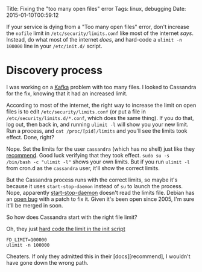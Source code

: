 Title: Fixing the "too many open files" error
Tags: linux, debugging
Date: 2015-01-10T00:59:12

If your service is dying from a "Too many open files" error, don't increase the `nofile` limit in `/etc/security/limits.conf` like most of the internet *says*. Instead, do what most of the internet *does*, and hard-code a `ulimit -n 100000` line in your `/etc/init.d/` script.

# Discovery process

I was working on a [Kafka][kafka] problem with too many files. I looked to Cassandra for the fix, knowing that it had an increased limit.

According to most of the internet, the right way to increase the limit on open files is to edit `/etc/security/limits.conf` (or put a file in `/etc/security/limits.d/*.conf`, which does the same thing). If you do that, log out, then back in, and running `ulimit -l` will show you your new limit. Run a process, and `cat /proc/[pid]/limits` and you'll see the limits took effect. Done, right?

Nope. Set the limits for the user `cassandra` (which has no shell) just like they [recommend][cassandra-limits]. Good luck verifying that they took effect. `sudo su -s /bin/bash -c "ulimit -l"` shows your own limits. But if you run `ulimit -l` from cron.d as the `cassandra` user, it'll show the correct limits.

But the Cassandra process runs with the correct limits, so maybe it's because it uses `start-stop-daemon` instead of `su` to launch the process. Nope, apparently [start-stop-daemon][start-stop-daemon] doesn't read the limits file. Debian has an [open bug][debian-bug] with a patch to fix it. Given it's been open since 2005, I'm sure it'll be merged in soon.

So how does Cassandra start with the right file limit?

Oh, they just [hard code the limit in the init script][cassandra-init]

    FD_LIMIT=100000
    ulimit -n 100000

Cheaters. If only they admitted this in their [docs][recommend], I wouldn't have gone down the wrong path.

[kafka]: http://kafka.apache.org/
[cassandra-limits]: http://www.datastax.com/documentation/cassandra/2.0/cassandra/install/installRecommendSettings.html
[start-stop-daemon]: http://superuser.com/questions/454465/make-ulimits-work-with-start-stop-daemon
[debian-bug]: https://bugs.debian.org/cgi-bin/bugreport.cgi?bug=302079
[cassandra-init]: https://github.com/apache/cassandra/blob/c04c50c95baaf3be6c7069b3aa617a0a066cd792/debian/init#L82

